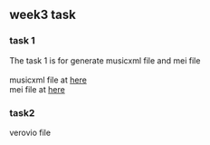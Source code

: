 ## week3 task
### task 1
The task 1 is for generate musicxml file and mei file <br>
<br>
musicxml file at [here](week2.musicxml) <br>
mei file at [here](week2.mei)
### task2
verovio file

